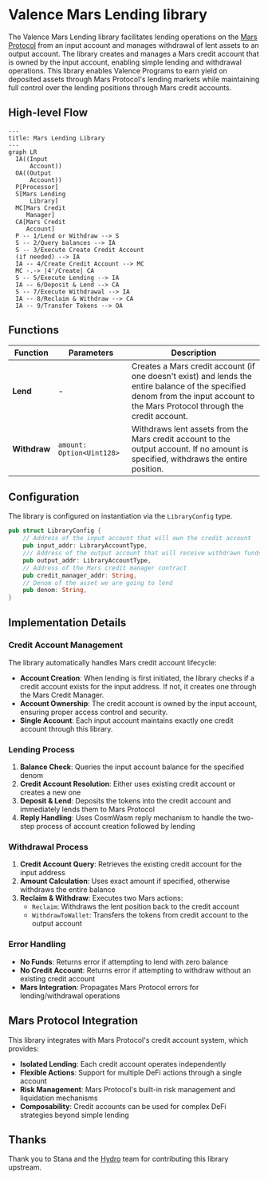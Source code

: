 # Valence Mars Lending library

The Valence Mars Lending library facilitates lending operations on the [Mars Protocol](https://marsprotocol.io/) from an input account and manages withdrawal of lent assets to an output account. The library creates and manages a Mars credit account that is owned by the input account, enabling simple lending and withdrawal operations. This library enables Valence Programs to earn yield on deposited assets through Mars Protocol's lending markets while maintaining full control over the lending positions through Mars credit accounts.

## High-level Flow

```mermaid
---
title: Mars Lending Library
---
graph LR
  IA((Input
      Account))
  OA((Output
      Account))
  P[Processor]
  S[Mars Lending
      Library]
  MC[Mars Credit
     Manager]
  CA[Mars Credit
     Account]
  P -- 1/Lend or Withdraw --> S
  S -- 2/Query balances --> IA
  S -- 3/Execute Create Credit Account
  (if needed) --> IA
  IA -- 4/Create Credit Account --> MC
  MC -.-> |4'/Create| CA
  S -- 5/Execute Lending --> IA
  IA -- 6/Deposit & Lend --> CA
  S -- 7/Execute Withdrawal --> IA
  IA -- 8/Reclaim & Withdraw --> CA
  IA -- 9/Transfer Tokens --> OA
```

## Functions

| Function | Parameters | Description |
|----------|------------|-------------|
| **Lend** | - | Creates a Mars credit account (if one doesn't exist) and lends the entire balance of the specified denom from the input account to the Mars Protocol through the credit account. |
| **Withdraw** | `amount: Option<Uint128>` | Withdraws lent assets from the Mars credit account to the output account. If no amount is specified, withdraws the entire position. |

## Configuration

The library is configured on instantiation via the `LibraryConfig` type.

```rust
pub struct LibraryConfig {
    // Address of the input account that will own the credit account
    pub input_addr: LibraryAccountType,
    /// Address of the output account that will receive withdrawn funds
    pub output_addr: LibraryAccountType,
    // Address of the Mars credit manager contract
    pub credit_manager_addr: String,
    // Denom of the asset we are going to lend
    pub denom: String,
}
```

## Implementation Details

### Credit Account Management

The library automatically handles Mars credit account lifecycle:

- **Account Creation**: When lending is first initiated, the library checks if a credit account exists for the input address. If not, it creates one through the Mars Credit Manager.
- **Account Ownership**: The credit account is owned by the input account, ensuring proper access control and security.
- **Single Account**: Each input account maintains exactly one credit account through this library.

### Lending Process

1. **Balance Check**: Queries the input account balance for the specified denom
2. **Credit Account Resolution**: Either uses existing credit account or creates a new one
3. **Deposit & Lend**: Deposits the tokens into the credit account and immediately lends them to Mars Protocol
4. **Reply Handling**: Uses CosmWasm reply mechanism to handle the two-step process of account creation followed by lending

### Withdrawal Process

1. **Credit Account Query**: Retrieves the existing credit account for the input address
2. **Amount Calculation**: Uses exact amount if specified, otherwise withdraws the entire balance
3. **Reclaim & Withdraw**: Executes two Mars actions:
   - `Reclaim`: Withdraws the lent position back to the credit account
   - `WithdrawToWallet`: Transfers the tokens from credit account to the output account

### Error Handling

- **No Funds**: Returns error if attempting to lend with zero balance
- **No Credit Account**: Returns error if attempting to withdraw without an existing credit account
- **Mars Integration**: Propagates Mars Protocol errors for lending/withdrawal operations

## Mars Protocol Integration

This library integrates with Mars Protocol's credit account system, which provides:

- **Isolated Lending**: Each credit account operates independently
- **Flexible Actions**: Support for multiple DeFi actions through a single account
- **Risk Management**: Mars Protocol's built-in risk management and liquidation mechanisms
- **Composability**: Credit accounts can be used for complex DeFi strategies beyond simple lending 

## Thanks

Thank you to Stana and the [Hydro](https://hydro.cosmos.network/) team for contributing this library upstream.